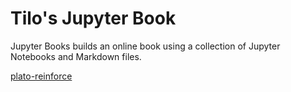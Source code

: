 # Tilo's Jupyter Book
Jupyter Books builds an online book using a collection of Jupyter Notebooks and Markdown files.

[plato-reinforce](plato_reinforce)
